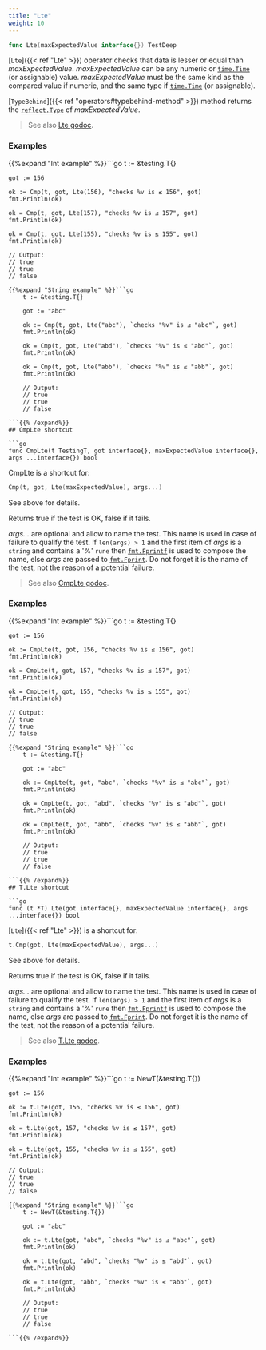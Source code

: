 ```yaml
---
title: "Lte"
weight: 10
---
```


```go
func Lte(maxExpectedValue interface{}) TestDeep
```

[`Lte`]({{< ref "Lte" >}}) operator checks that data is lesser or equal than
*maxExpectedValue*. *maxExpectedValue* can be any numeric or
[`time.Time`](https://golang.org/pkg/time/#Time) (or assignable) value. *maxExpectedValue* must be the
same kind as the compared value if numeric, and the same type if
[`time.Time`](https://golang.org/pkg/time/#Time) (or assignable).

[`TypeBehind`]({{< ref "operators#typebehind-method" >}}) method returns the [`reflect.Type`](https://golang.org/pkg/reflect/#Type) of *maxExpectedValue*.


> See also [<i class='fas fa-book'></i> Lte godoc](https://godoc.org/github.com/maxatome/go-testdeep#Lte).

### Examples

{{%expand "Int example" %}}```go
	t := &testing.T{}

	got := 156

	ok := Cmp(t, got, Lte(156), "checks %v is ≤ 156", got)
	fmt.Println(ok)

	ok = Cmp(t, got, Lte(157), "checks %v is ≤ 157", got)
	fmt.Println(ok)

	ok = Cmp(t, got, Lte(155), "checks %v is ≤ 155", got)
	fmt.Println(ok)

	// Output:
	// true
	// true
	// false

```{{% /expand%}}
{{%expand "String example" %}}```go
	t := &testing.T{}

	got := "abc"

	ok := Cmp(t, got, Lte("abc"), `checks "%v" is ≤ "abc"`, got)
	fmt.Println(ok)

	ok = Cmp(t, got, Lte("abd"), `checks "%v" is ≤ "abd"`, got)
	fmt.Println(ok)

	ok = Cmp(t, got, Lte("abb"), `checks "%v" is ≤ "abb"`, got)
	fmt.Println(ok)

	// Output:
	// true
	// true
	// false

```{{% /expand%}}
## CmpLte shortcut

```go
func CmpLte(t TestingT, got interface{}, maxExpectedValue interface{}, args ...interface{}) bool
```

CmpLte is a shortcut for:

```go
Cmp(t, got, Lte(maxExpectedValue), args...)
```

See above for details.

Returns true if the test is OK, false if it fails.

*args...* are optional and allow to name the test. This name is
used in case of failure to qualify the test. If `len(args) > 1` and
the first item of *args* is a `string` and contains a '%' `rune` then
[`fmt.Fprintf`](https://golang.org/pkg/fmt/#Fprintf) is used to compose the name, else *args* are passed to
[`fmt.Fprint`](https://golang.org/pkg/fmt/#Fprint). Do not forget it is the name of the test, not the
reason of a potential failure.


> See also [<i class='fas fa-book'></i> CmpLte godoc](https://godoc.org/github.com/maxatome/go-testdeep#CmpLte).

### Examples

{{%expand "Int example" %}}```go
	t := &testing.T{}

	got := 156

	ok := CmpLte(t, got, 156, "checks %v is ≤ 156", got)
	fmt.Println(ok)

	ok = CmpLte(t, got, 157, "checks %v is ≤ 157", got)
	fmt.Println(ok)

	ok = CmpLte(t, got, 155, "checks %v is ≤ 155", got)
	fmt.Println(ok)

	// Output:
	// true
	// true
	// false

```{{% /expand%}}
{{%expand "String example" %}}```go
	t := &testing.T{}

	got := "abc"

	ok := CmpLte(t, got, "abc", `checks "%v" is ≤ "abc"`, got)
	fmt.Println(ok)

	ok = CmpLte(t, got, "abd", `checks "%v" is ≤ "abd"`, got)
	fmt.Println(ok)

	ok = CmpLte(t, got, "abb", `checks "%v" is ≤ "abb"`, got)
	fmt.Println(ok)

	// Output:
	// true
	// true
	// false

```{{% /expand%}}
## T.Lte shortcut

```go
func (t *T) Lte(got interface{}, maxExpectedValue interface{}, args ...interface{}) bool
```

[`Lte`]({{< ref "Lte" >}}) is a shortcut for:

```go
t.Cmp(got, Lte(maxExpectedValue), args...)
```

See above for details.

Returns true if the test is OK, false if it fails.

*args...* are optional and allow to name the test. This name is
used in case of failure to qualify the test. If `len(args) > 1` and
the first item of *args* is a `string` and contains a '%' `rune` then
[`fmt.Fprintf`](https://golang.org/pkg/fmt/#Fprintf) is used to compose the name, else *args* are passed to
[`fmt.Fprint`](https://golang.org/pkg/fmt/#Fprint). Do not forget it is the name of the test, not the
reason of a potential failure.


> See also [<i class='fas fa-book'></i> T.Lte godoc](https://godoc.org/github.com/maxatome/go-testdeep#T.Lte).

### Examples

{{%expand "Int example" %}}```go
	t := NewT(&testing.T{})

	got := 156

	ok := t.Lte(got, 156, "checks %v is ≤ 156", got)
	fmt.Println(ok)

	ok = t.Lte(got, 157, "checks %v is ≤ 157", got)
	fmt.Println(ok)

	ok = t.Lte(got, 155, "checks %v is ≤ 155", got)
	fmt.Println(ok)

	// Output:
	// true
	// true
	// false

```{{% /expand%}}
{{%expand "String example" %}}```go
	t := NewT(&testing.T{})

	got := "abc"

	ok := t.Lte(got, "abc", `checks "%v" is ≤ "abc"`, got)
	fmt.Println(ok)

	ok = t.Lte(got, "abd", `checks "%v" is ≤ "abd"`, got)
	fmt.Println(ok)

	ok = t.Lte(got, "abb", `checks "%v" is ≤ "abb"`, got)
	fmt.Println(ok)

	// Output:
	// true
	// true
	// false

```{{% /expand%}}
